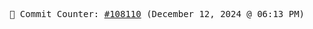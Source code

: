 <p align="center">
    <samp>
        📮 Commit Counter: <a href="https://github.com/Javascript-void0/Javascript-void0/commits/main">#108110</a> (December 12, 2024 @ 06:13 PM)
    </samp>
</p>